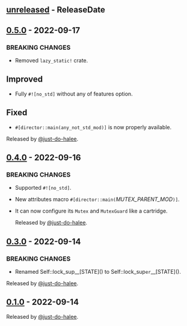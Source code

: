 <!-- next-header -->

## [unreleased] - ReleaseDate


## [0.5.0] - 2022-09-17

### BREAKING CHANGES

- Removed `lazy_static!` crate.

## Improved

- Fully `#![no_std]` without any of features option.

## Fixed

- `#[director::main(any_not_std_mod)]` is now properly available.

Released by [@just-do-halee](https://github.com/just-do-halee).

## [0.4.0] - 2022-09-16

### BREAKING CHANGES

- Supported `#![no_std]`.
- New attributes macro `#[director::main(`_MUTEX_PARENT_MOD_`)]`.
- It can now configure its `Mutex` and `MutexGuard` like a cartridge.

  Released by [@just-do-halee](https://github.com/just-do-halee).

## [0.3.0] - 2022-09-14

### BREAKING CHANGES

- Renamed Self::lock_sup\_\_\[STATE]() to Self::lock_sup`er`\_\_\[STATE]().

Released by [@just-do-halee](https://github.com/just-do-halee).

## [0.1.0] - 2022-09-14

Released by [@just-do-halee](https://github.com/just-do-halee).

<!-- next-url -->

[unreleased]: https://github.com/just-do-halee/director/compare/v0.5.0...HEAD

[0.5.0]: https://github.com/just-do-halee/director/compare/v0.4.0...v0.5.0
[0.4.0]: https://github.com/just-do-halee/director/compare/v0.3.0...v0.4.0
[0.3.0]: https://github.com/just-do-halee/director/compare/v0.1.0...v0.3.0
[0.1.0]: https://github.com/just-do-halee/director/compare/v0.1.0...v0.1.0
